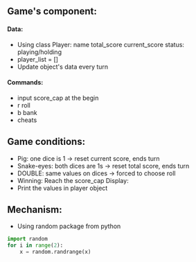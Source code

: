 ## Game's component:  


#### Data: 
- Using class Player:
	name
	total_score
	current_score
	status: playing/holding
- player_list = []
- Update object's data every turn  


#### Commands:
- input score_cap at the begin
- r roll
- b bank
- cheats


## Game conditions:  
- Pig: one dice is 1 -> reset current score, ends turn
- Snake-eyes: both dices are 1s -> reset total score, ends turn
- DOUBLE: same values on dices -> forced to choose roll
- Winning: Reach the score_cap
Display:
- Print the values in player object

## Mechanism:
- Using random package from python
```python
import random
for i in range(2):
	x = random.randrange(x)
```
